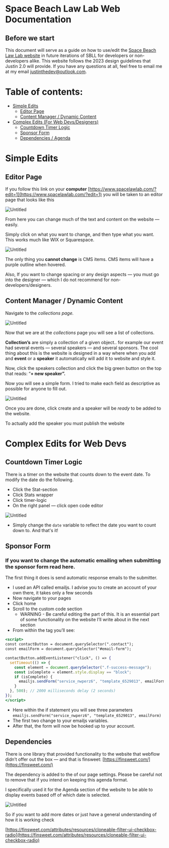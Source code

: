 # Space Beach Law Lab Web Documentation

## Before we start

This document will serve as a guide on how to use/edit the [Space Beach Law Lab website](https://www.spacelawlab.com/) in future iterations of SBLL for developers or non-developers alike. This website follows the 2023 design guidelines that Justin 2.0 will provide. If you have any questions at all, feel free to email me at my email justinthedev@outlook.com.

# Table of contents:

- [Simple Edits](#simple-edits)
    - [Editor Page](#editor-page)
    - [Content Manager / Dynamic Content](#content-manager--dynamic-content)
- [Complex Edits (For Web Devs/Designers)](#complex-edits-for-web-devs)
    - [Countdown Timer Logic](#countdown-timer-logic) 
    - [Sponsor Form](#sponsor-form)
    - [Dependencies / Agenda](#dependencies) 

# Simple Edits

## Editor Page

If you follow this link on your **computer** [https://www.spacelawlab.com/?edit=1](https://www.spacelawlab.com/?edit=1) you will be taken to an editor page that looks like this

![Untitled](Space%20Beach%20Law%20Lab%20Web%20Documentation%2038b9383bce05436992c1733e36abd6e7/Untitled.png)

From here you can change much of the text and content on the website — easily. 

Simply click on what you want to change, and then type what you want. This works much like WIX or Squarespace.

![Untitled](Space%20Beach%20Law%20Lab%20Web%20Documentation%2038b9383bce05436992c1733e36abd6e7/Untitled%201.png)

The only thing you **cannot change** is CMS items. CMS items will have a purple outline when hovered.

Also, If you want to change spacing or any design aspects — you must go into the designer — which I do not recommend for non-developers/designers.

## Content Manager / Dynamic Content

Navigate to the *collections page.*

![Untitled](Space%20Beach%20Law%20Lab%20Web%20Documentation%2038b9383bce05436992c1733e36abd6e7/Untitled%202.png)

Now that we are at the *collections* page you will see a list of collections. 

**Collection’s** are simply a collection of a given object.. for example our event had several events — several speakers — and several sponsors. The cool thing about this is the website is designed in a way where when you add and **event** or a **speaker** it automatically will add it to website and style it.

Now, click the speakers collection and click the big green button on the top that reads: “**+ new speaker”.**

Now you will see a simple form. I tried to make each field as descriptive as possible for anyone to fill out.

![Untitled](Space%20Beach%20Law%20Lab%20Web%20Documentation%2038b9383bce05436992c1733e36abd6e7/Untitled%203.png)

Once you are done, click create and a speaker will be *ready* to be added to the website.

To actually add the speaker you must publish the website

# Complex Edits for Web Devs

## Countdown Timer Logic

There is a timer on the website that counts down to the event date. To modify the date do the following. 

- Click the Stat-section
- Click Stats wrapper
- Click timer-logic
- On the right panel — click open code editor

![Untitled](Space%20Beach%20Law%20Lab%20Web%20Documentation%2038b9383bce05436992c1733e36abd6e7/Untitled%205.png)

- Simply change the `date` variable to reflect the date you want to count down to. And that's it!

## Sponsor Form

### **If you want to change the automatic emailing when submitting the sponsor form read here.**

The first thing it does is send automatic response emails to the submitter. 

- I used an API called emailjs. I advise you to create an account of your own there, it takes only a few seconds
- Now navigate to your pages
- Click home
- Scroll to the custom code section
    - WARNING - Be careful editing the <head> part of this. It is an essential part of some functionality on the website I’ll write about in the next section
- From within the </body> tag you’ll see:

```jsx
<script>
const contactButton = document.querySelector(".contact");
const emailForm = document.querySelector("#email-form");

contactButton.addEventListener("click", () => {
  setTimeout(() => {
    const element = document.querySelector(".f-success-message");
    const isComplete = element.style.display == "block";
    if (isComplete) {
      emailjs.sendForm("service_nwperz6", "template_6529013", emailForm);
    }
  }, 500); // 2000 milliseconds delay (2 seconds)
});
</script>
```

- Here within the if statement you will see three parameters `emailjs.sendForm("service_nwperz6", "template_6529013", emailForm)`
- The first two change to your emailjs variables.
- After that, the form will now be hooked up to your account.

## Dependencies

There is one library that provided functionality to the website that webflow didn’t offer out the box — and that is finsweet: [https://finsweet.com/](https://finsweet.com/) 

The dependency is added to the <head> of our page settings. Please be careful not to remove that if you intend on keeping this agenda format.

I specifically used it for the Agenda section of the website to be able to display events based off of which date is selected. 

![Untitled](Space%20Beach%20Law%20Lab%20Web%20Documentation%2038b9383bce05436992c1733e36abd6e7/Untitled%206.png)

So if you want to add more dates or just have a general understanding of how it is working check 

[https://finsweet.com/attributes/resources/cloneable-filter-ui-checkbox-radio](https://finsweet.com/attributes/resources/cloneable-filter-ui-checkbox-radio)
